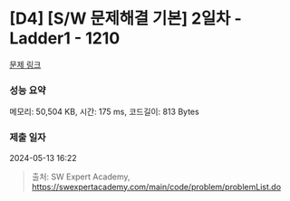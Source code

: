 # [D4] [S/W 문제해결 기본] 2일차 - Ladder1 - 1210 

[문제 링크](https://swexpertacademy.com/main/code/problem/problemDetail.do?contestProbId=AV14ABYKADACFAYh) 

### 성능 요약

메모리: 50,504 KB, 시간: 175 ms, 코드길이: 813 Bytes

### 제출 일자

2024-05-13 16:22



> 출처: SW Expert Academy, https://swexpertacademy.com/main/code/problem/problemList.do
